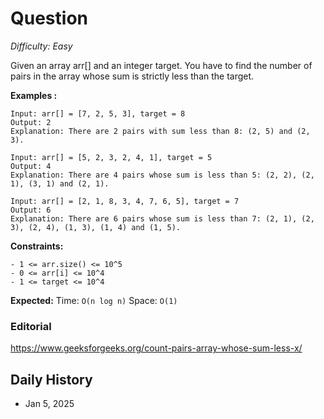 # Question 

_Difficulty: Easy_

Given an array arr[] and an integer target. You have to find the number of pairs in the array whose sum is strictly less than the target.

**Examples :**
```
Input: arr[] = [7, 2, 5, 3], target = 8
Output: 2
Explanation: There are 2 pairs with sum less than 8: (2, 5) and (2, 3). 

Input: arr[] = [5, 2, 3, 2, 4, 1], target = 5
Output: 4
Explanation: There are 4 pairs whose sum is less than 5: (2, 2), (2, 1), (3, 1) and (2, 1).

Input: arr[] = [2, 1, 8, 3, 4, 7, 6, 5], target = 7
Output: 6
Explanation: There are 6 pairs whose sum is less than 7: (2, 1), (2, 3), (2, 4), (1, 3), (1, 4) and (1, 5).
```

**Constraints:**
```
- 1 <= arr.size() <= 10^5
- 0 <= arr[i] <= 10^4
- 1 <= target <= 10^4
```

**Expected:**
Time: `O(n log n)`
Space: `O(1)`

### Editorial
https://www.geeksforgeeks.org/count-pairs-array-whose-sum-less-x/

## Daily History
- Jan 5, 2025